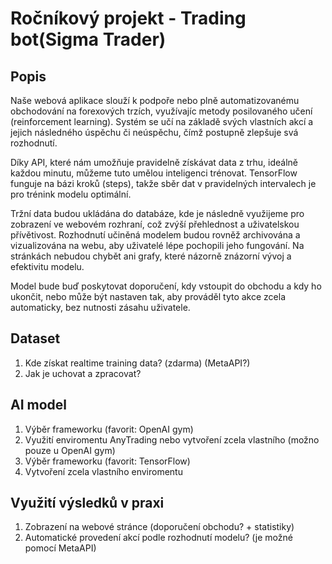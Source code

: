# Ročníkový projekt - Trading bot(Sigma Trader)
## Popis
Naše webová aplikace slouží k podpoře nebo plně automatizovanému obchodování na forexových trzích, využívajíc metody posilovaného učení (reinforcement learning). Systém se učí na základě svých vlastních akcí a jejich následného úspěchu či neúspěchu, čímž postupně zlepšuje svá rozhodnutí.

Díky API, které nám umožňuje pravidelně získávat data z trhu, ideálně každou minutu, můžeme tuto umělou inteligenci trénovat. TensorFlow funguje na bázi kroků (steps), takže sběr dat v pravidelných intervalech je pro trénink modelu optimální.

Tržní data budou ukládána do databáze, kde je následně využijeme pro zobrazení ve webovém rozhraní, což zvýší přehlednost a uživatelskou přívětivost. Rozhodnutí učiněná modelem budou rovněž archivována a vizualizována na webu, aby uživatelé lépe pochopili jeho fungování. Na stránkách nebudou chybět ani grafy, které názorně znázorní vývoj a efektivitu modelu.

Model bude buď poskytovat doporučení, kdy vstoupit do obchodu a kdy ho ukončit, nebo může být nastaven tak, aby prováděl tyto akce zcela automaticky, bez nutnosti zásahu uživatele.

## Dataset
1. Kde získat realtime training data? (zdarma) (MetaAPI?)
2. Jak je uchovat a zpracovat?

## AI model
1. Výběr frameworku (favorit: OpenAI gym)
2. Využití enviromentu AnyTrading nebo vytvoření zcela vlastního (možno pouze u OpenAI gym)
1. Výběr frameworku (favorit: TensorFlow)
2. Vytvoření zcela vlastního enviromentu

## Využití výsledků v praxi
1. Zobrazení na webové stránce (doporučení obchodu? + statistiky)
2. Automatické provedení akcí podle rozhodnutí modelu? (je možné pomocí MetaAPI)
